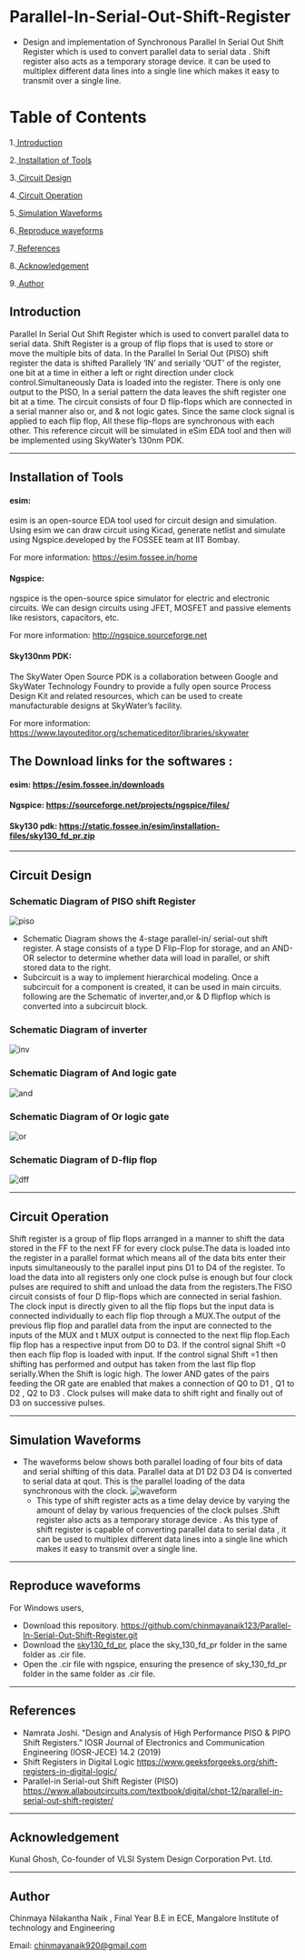 

# Parallel-In-Serial-Out-Shift-Register
* Design and implementation of Synchronous Parallel In Serial Out Shift Register which is used to convert parallel data to serial data . Shift register also acts as a temporary storage device. it can be used to multiplex different data lines into a single line which makes it easy to transmit over a single line.

# Table of Contents

1.[ Introduction](#Introduction)

2.[ Installation of Tools](#Installation-of-Tools)

3.[ Circuit Design](#Circuit-Design)

4.[ Circuit Operation](#Circuit-Operation)
   
5.[ Simulation Waveforms](#Simulation-Waveforms)

6.[ Reproduce waveforms](#Reproduce-waveforms)

7.[ References](#References)

8.[ Acknowledgement](#Acknowledgement)

9.[ Author](#Author)

## Introduction
Parallel In Serial Out Shift Register which is used to convert parallel data to serial data. Shift Register is a group of flip flops that is used to store or move the multiple bits of data. In the Parallel In Serial Out (PISO) shift register the data is shifted Parallely ‘IN’ and serially ‘OUT’ of the register, one bit at a time in either a left or right direction under clock control.Simultaneously Data is loaded into the register. There is only one output to the PISO, In a serial pattern the data leaves the shift register one bit at a time. The circuit consists of four D flip-flops which are connected in a serial manner also or, and & not logic gates. Since the same clock signal is applied to each flip flop, All these flip-flops are synchronous with each other. This reference circuit will be simulated in eSim EDA tool and then will be implemented using SkyWater’s 130nm PDK.


***
## Installation of Tools 

#### esim:
esim is an open-source EDA tool used for circuit design and simulation. Using esim we can draw circuit using Kicad, generate netlist and simulate using Ngspice.developed by the FOSSEE team at IIT Bombay.

For more information: <https://esim.fossee.in/home>

#### Ngspice:

ngspice is the open-source spice simulator for electric and electronic circuits. We can design circuits using JFET, MOSFET and passive elements like resistors, capacitors, etc.

For more information: <http://ngspice.sourceforge.net>

#### Sky130nm PDK:

The SkyWater Open Source PDK is a collaboration between Google and SkyWater Technology Foundry to provide a fully open source Process Design Kit and related resources, which can be used to create manufacturable designs at SkyWater’s facility. 

For more information: <https://www.layouteditor.org/schematiceditor/libraries/skywater>

## The Download links for the softwares :

#### esim: <https://esim.fossee.in/downloads>

#### Ngspice: <https://sourceforge.net/projects/ngspice/files/>

#### Sky130 pdk: <https://static.fossee.in/esim/installation-files/sky130_fd_pr.zip>

***
## Circuit Design

### Schematic Diagram of PISO shift Register
![piso ](https://user-images.githubusercontent.com/67550103/153134866-392da811-84db-4f1e-bfc4-81c0c2d480c5.png)
* Schematic Diagram shows the  4-stage parallel-in/ serial-out shift register. A stage consists of a type D Flip-Flop for storage, and an AND-OR selector to determine whether data will load in parallel, or shift stored data to the right.
* Subcircuit is a way to implement hierarchical modeling. Once a subcircuit for a component is created, it can be used in main circuits. following are the Schematic of inverter,and,or & D flipflop which is converted into a subcircuit block.
### Schematic Diagram of inverter
![inv](https://user-images.githubusercontent.com/67550103/153133705-80cf44ff-848a-448d-a6dd-ca42cf84bcb5.png)
### Schematic Diagram of And logic gate
![and](https://user-images.githubusercontent.com/67550103/153133702-f8241e53-e737-49c9-9d69-c00158a35d89.png)
### Schematic Diagram of Or logic gate
![or](https://user-images.githubusercontent.com/67550103/153133709-16dda94c-29d3-4dd9-9e94-46fa1d69bc1a.png)
### Schematic Diagram of D-flip flop
![dff](https://user-images.githubusercontent.com/67550103/153133700-6bb16db5-29b5-47ee-a7a3-9c079d2e0c97.png)


***
## Circuit Operation
Shift register is a group of flip flops arranged in a manner to shift the data stored in the FF to the next FF for every clock pulse.The data is loaded into the register in a parallel format which means all of the data bits enter their inputs simultaneously to the parallel input pins D1 to D4 of the register. To load the data into all registers only one clock pulse is enough but four clock pulses are required to shift and unload the data from the registers.The FISO circuit consists of four D flip-flops which are connected in serial fashion. The clock input is directly given to all the flip flops but the input data is connected individually to each flip flop through a MUX.The output of the previous flip flop and parallel data from the input are connected to the inputs of the MUX and t MUX output is connected to the next flip flop.Each flip flop has a respective input from D0 to D3. If the control signal Shift =0 then each flip flop is loaded with input. If the control signal Shift =1 then shifting has performed and output has taken from the last flip flop serially.When the Shift is logic high. The lower AND gates of the pairs feeding the OR gate are enabled that makes a connection of Q0 to D1 , Q1 to D2 , Q2 to D3 . Clock pulses will make data to shift right and finally out of D3 on successive pulses.
***
## Simulation Waveforms
* The waveforms below shows both parallel loading of four bits of data and serial shifting of this data. Parallel data at D1 D2 D3 D4 is converted to serial data at qout. This is the parallel loading of the data synchronous with the clock. 
![waveform ](https://user-images.githubusercontent.com/67550103/153132397-1410e090-d453-492f-9405-de9a24f5f52b.jpg)
  * This type of shift register acts as a time delay device by varying the amount of delay by various frequencies of the clock pulses .Shift register also acts as a temporary storage device . As this type of shift register is capable of converting parallel data to serial data , it can be used to multiplex different data lines into a single line which makes it easy to transmit over a single line.
***
## Reproduce waveforms

For Windows users, 
- Download this repository.  https://github.com/chinmayanaik123/Parallel-In-Serial-Out-Shift-Register.git
- Download the [sky130_fd_pr](https://static.fossee.in/esim/installation-files/sky130_fd_pr.zip), place the sky_130_fd_pr folder in the same folder as .cir file.
- Open the .cir file with ngspice, ensuring the presence of sky_130_fd_pr folder in the same folder as .cir file.

***
## References

* Namrata Joshi. "Design and Analysis of High Performance PISO & PIPO Shift Registers." IOSR Journal of Electronics and Communication Engineering (IOSR-JECE) 14.2 (2019)
*  Shift Registers in Digital Logic https://www.geeksforgeeks.org/shift-registers-in-digital-logic/
* Parallel-in Serial-out Shift Register (PISO) https://www.allaboutcircuits.com/textbook/digital/chpt-12/parallel-in-serial-out-shift-register/
***
## Acknowledgement

Kunal Ghosh, Co-founder of VLSI System Design Corporation Pvt. Ltd.
***
## Author

Chinmaya Nilakantha Naik , Final Year B.E in  ECE, Mangalore Institute of technology and Engineering

Email: chinmayanaik920@gmail.com
